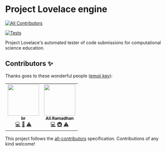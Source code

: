 # Project Lovelace engine
<!-- ALL-CONTRIBUTORS-BADGE:START - Do not remove or modify this section -->
[![All Contributors](https://img.shields.io/badge/all_contributors-1-orange.svg?style=flat-square)](#contributors-)
<!-- ALL-CONTRIBUTORS-BADGE:END -->

[![Tests](https://github.com/project-lovelace/lovelace-engine/actions/workflows/ci.yml/badge.svg)](https://github.com/project-lovelace/lovelace-engine/actions/workflows/ci.yml)

Project Lovelace's automated tester of code submissions for computational science education.

## Contributors ✨

Thanks goes to these wonderful people ([emoji key](https://allcontributors.org/docs/en/emoji-key)):

<!-- ALL-CONTRIBUTORS-LIST:START - Do not remove or modify this section -->
<!-- prettier-ignore-start -->
<!-- markdownlint-disable -->
<table>
  <tr>
    <td align="center"><a href="https://github.com/basimr"><img src="https://avatars.githubusercontent.com/u/9298270?v=4?s=100" width="100px;" alt=""/><br /><sub><b>br</b></sub></a><br /><a href="https://github.com/project-lovelace/lovelace-engine/commits?author=basimr" title="Code">💻</a> <a href="#ideas-basimr" title="Ideas, Planning, & Feedback">🤔</a> <a href="https://github.com/project-lovelace/lovelace-engine/commits?author=basimr" title="Tests">⚠️</a></td>
    <td align="center"><a href="http://aliramadhan.me"><img src="https://avatars.githubusercontent.com/u/20099589?v=4?s=100" width="100px;" alt=""/><br /><sub><b>Ali Ramadhan</b></sub></a><br /><a href="https://github.com/project-lovelace/lovelace-engine/commits?author=ali-ramadhan" title="Code">💻</a> <a href="#infra-ali-ramadhan" title="Infrastructure (Hosting, Build-Tools, etc)">🚇</a> <a href="https://github.com/project-lovelace/lovelace-engine/commits?author=ali-ramadhan" title="Tests">⚠️</a></td>
  </tr>
</table>

<!-- markdownlint-restore -->
<!-- prettier-ignore-end -->

<!-- ALL-CONTRIBUTORS-LIST:END -->

This project follows the [all-contributors](https://github.com/all-contributors/all-contributors) specification. Contributions of any kind welcome!